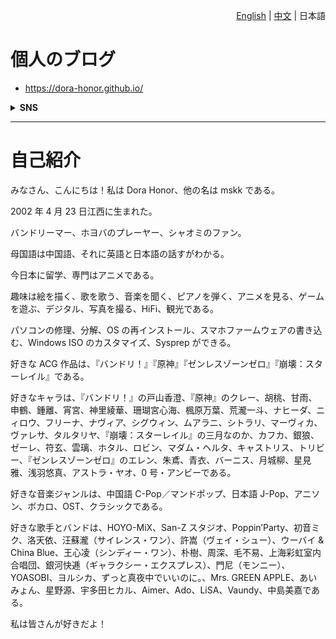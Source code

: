 <div align="right">

[English](README.md) | [中文](README_ZH.md) | 日本語

</div>

# 個人のブログ
- https://dora-honor.github.io/

<details>
<summary><strong>SNS</strong></summary>

<br>

* ビリビリ: https://space.bilibili.com/68026760
* YouTube: https://youtube.com/@dorahonor_mskk
* 小紅書: https://www.xiaohongshu.com/user/profile/63b56120000000002702a843
* Weibo: https://weibo.com/u/5635501226
* X (Twitter): https://x.com/dora_honor
* Bluesky: https://bsky.app/profile/dora-honor.bsky.social
* Threads: https://www.threads.com/@dora_honor
* Instagram: https://www.instagram.com/dora_honor
* Facebook: https://www.facebook.com/dora.honor.944
* 米游社: https://www.miyoushe.com/ys/accountCenter/postList?id=295708491
* HoYoLAB: https://www.hoyolab.com/accountCenter?id=300847631
* Spotify: https://open.spotify.com/user/31tnk5f4als6u4r7kcg2mj2dqq4a?si=965ed51d110f42eb&nd=1&dlsi=ad0481066f9d4d68
* NetEase Cloud Music: https://music.163.com/#/user/home?id=436313178

</details>

---

# 自己紹介

みなさん、こんにちは！私は Dora Honor、他の名は mskk である。

2002 年 4 月 23 日江西に生まれた。

バンドリーマー、ホヨバのプレーヤー、シャオミのファン。

母国語は中国語、それに英語と日本語の話すがわかる。

今日本に留学、専門はアニメである。

趣味は絵を描く、歌を歌う、音楽を聞く、ピアノを弾く、アニメを見る、ゲームを遊ぶ、デジタル、写真を撮る、HiFi、観光である。

パソコンの修理、分解、OS の再インストール、スマホファームウェアの書き込む、Windows ISO のカスタマイズ、Sysprep ができる。

好きな ACG 作品は、『バンドリ！』『原神』『ゼンレスゾーンゼロ』『崩壊：スターレイル』である。

好きなキャラは、『バンドリ！』の戸山香澄、『原神』のクレー、胡桃、甘雨、申鶴、鍾離、宵宮、神里綾華、珊瑚宮心海、楓原万葉、荒瀧一斗、ナヒーダ、ニィロウ、フリーナ、ナヴィア、シグウィン、ムアラニ、シトラリ、マーヴィカ、ヴァレサ、タルタリヤ、『崩壊：スターレイル』の三月なのか、カフカ、銀狼、ゼーレ、符玄、雲璃、ホタル、ロビン、マダム・ヘルタ、キャストリス、トリビー、『ゼンレスゾーンゼロ』のエレン、朱鳶、青衣、バーニス、月城柳、星見雅、浅羽悠真、アストラ・ヤオ、0 号・アンビーである。

好きな音楽ジャンルは、中国語 C-Pop／マンドポップ、日本語 J-Pop、アニソン、ボカロ、OST、クラシックである。

好きな歌手とバンドは、HOYO-MiX、San-Z スタジオ、Poppin’Party、初音ミク、洛天依、汪蘇瀧（サイレンス・ワン）、許嵩（ヴェイ・シュー）、ウーバイ & China Blue、王心凌（シンディー・ワン）、朴樹、周深、毛不易、上海彩虹室内合唱団、銀河快逓（ギャラクシー・エクスプレス）、門尼（モンニー）、YOASOBI、ヨルシカ、ずっと真夜中でいいのに。、Mrs. GREEN APPLE、あいみょん、星野源、宇多田ヒカル、Aimer、Ado、LiSA、Vaundy、中島美嘉である。

私は皆さんが好きだよ！
